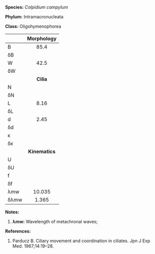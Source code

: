 **Species:** *Colpidium campylum*

**Phylum:** Intramacronucleata

**Class:** Oligohymenophorea

|      | **Morphology** |
| :--- | :------------: |
| B    | 85.4 |
| δB   |  |
| W    | 42.5 |
| δW   |  |
|      | **Cilia** |
| N    |  |
| δN   |  |
| L    | 8.16 |
| δL   |  |
| d    | 2.45 |
| δd   |  |
| κ    |  |
| δκ   |  |
|      | **Kinematics** |
| U    |  |
| δU   |  |
| f    |  |
| δf   |  |
| λmw  | 10.035 |
| δλmw | 1.365 |

**Notes:**

1. **λmw:** Wavelength of metachronal waves;

**References:**

1. Parducz B.  Ciliary movement and coordination in ciliates.  Jpn J Exp Med. 1967;14:19–28.
